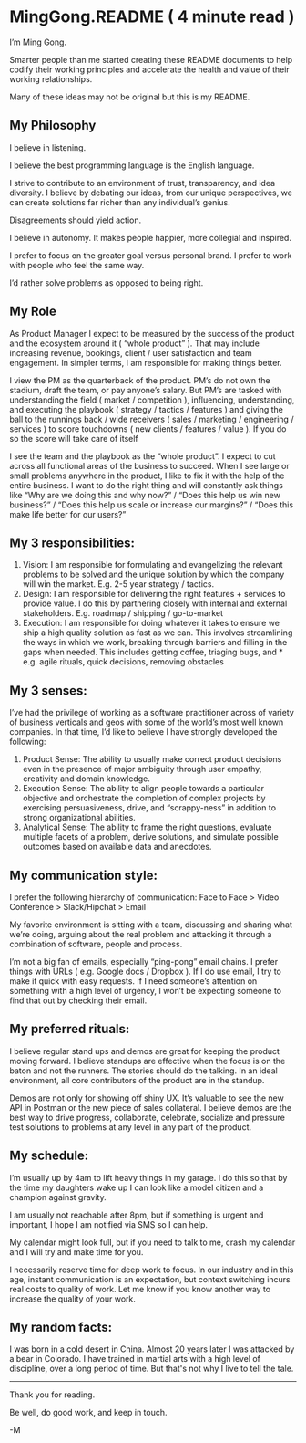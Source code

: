 # MingGong.README ( 4 minute read )

I’m Ming Gong. 

Smarter people than me started creating these README documents to help codify their working principles and accelerate the health and value of their working relationships. 

Many of these ideas may not be original but this is my README. 
 
 
## My Philosophy
I believe in listening.

I believe the best programming language is the English language.

I strive to contribute to an environment of trust, transparency, and idea diversity. I believe by debating our ideas, from our unique perspectives, we can create solutions far richer than any individual’s genius. 

Disagreements should yield action.

I believe in autonomy. It makes people happier, more collegial and inspired. 

I prefer to focus on the greater goal versus personal brand. I prefer to work with people who feel the same way. 

I’d rather solve problems as opposed to being right.


## My Role
As Product Manager I expect to be measured by the success of the product and the ecosystem around it ( “whole product” ).  That may include increasing revenue, bookings, client / user satisfaction and team engagement.  In simpler terms, I am responsible for making things better.   

I view the PM as the quarterback of the product.  PM’s do not own the stadium, draft the team, or pay anyone’s salary.  But PM’s are tasked with understanding the field ( market / competition ), influencing, understanding, and executing the playbook ( strategy / tactics / features ) and giving the ball to the runnings back / wide receivers ( sales / marketing / engineering / services ) to score touchdowns ( new clients / features / value ).   If you do so the score will take care of itself  
 
I see the team and the playbook as the “whole product”.  I expect to cut across all functional areas of the business to succeed.  When I see large or small problems anywhere in the product, I like to fix it with the help of the entire business. I want to do the right thing and will constantly ask things like “Why are we doing this and why now?” /  “Does this help us win new business?” /  “Does this help us scale or increase our margins?”  / “Does this make life better for our users?”
 
## My 3 responsibilities: 
1. Vision:  I am responsible for formulating and evangelizing the relevant problems to be solved and the unique solution by which the company will win the market.  E.g. 2-5 year strategy / tactics.
2. Design:  I am responsible for delivering the right features + services to provide value.  I do this by partnering closely with internal and external stakeholders.  E.g. roadmap / shipping / go-to-market
3. Execution:  I am responsible for doing whatever it takes to ensure we ship a high quality solution as fast as we can.  This involves streamlining the ways in which we work, breaking through barriers and filling in the gaps when needed.   This includes getting coffee, triaging bugs, and *  e.g. agile rituals, quick decisions, removing obstacles
 
## My 3 senses:
I’ve had the privilege of working as a software practitioner across of variety of business verticals and geos with some of the world’s most well known companies.  In that time, I’d like to believe I have strongly developed the following:  

1. Product Sense:  The ability to usually make correct product decisions even in the presence of major ambiguity through user empathy, creativity and domain knowledge. 
2. Execution Sense:  The ability to align people towards a particular objective and orchestrate the completion of complex projects by exercising persuasiveness, drive, and “scrappy-ness” in addition to strong organizational abilities.  
3. Analytical Sense:  The ability to frame the right questions, evaluate multiple facets of a problem, derive solutions, and simulate possible outcomes based on available data and anecdotes. 
 
## My communication style:  
I prefer the following hierarchy of communication:  Face to Face > Video Conference > Slack/Hipchat > Email 

My favorite environment is sitting with a team, discussing and sharing what we’re doing, arguing about the real problem and attacking it through a combination of software, people and process.


I’m not a big fan of emails, especially “ping-pong” email chains. I prefer things with URLs ( e.g. Google docs / Dropbox ). If I do use email, I try to make it quick with easy requests.   If I need someone’s attention on something with a high level of urgency, I won’t be expecting someone to find that out by checking their email.

## My preferred rituals: 
I believe regular stand ups and demos are great for keeping the product moving forward.  I believe standups are effective when the focus is on the baton and not the runners.  The stories should do the talking.  In an ideal environment, all core contributors of the product are in the standup.  

Demos are not only for showing off shiny UX.  It’s valuable to see the new API in Postman or the new piece of sales collateral.  I believe demos are the best way to drive progress, collaborate, celebrate, socialize and pressure test solutions to problems at any level  in any part of the product.
 
## My schedule:    
I’m usually up by 4am to lift heavy things in my garage. I do this so that by the time my daughters wake up I can look like a model citizen and a champion against gravity. 

I am usually not reachable after 8pm, but if something is urgent and important, I hope I am notified via SMS so I can help. 

My calendar might look full, but if you need to talk to me, crash my calendar and I will try and make time for you. 

I necessarily reserve time for deep work to focus. In our industry and in this age, instant communication is an expectation, but context switching incurs real costs to quality of work. Let me know if you know another way to increase the quality of your work.


## My random facts: 
I was born in a cold desert in China. Almost 20 years later I was attacked by a bear in Colorado. I have trained in martial arts with a high level of discipline, over a long period of time. But that's not why I live to tell the tale. 

---

Thank you for reading. 

Be well, do good work, and keep in touch.

-M
 
